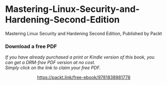 # Mastering-Linux-Security-and-Hardening-Second-Edition
Mastering Linux Security and Hardening Second Edition, Published by Packt
### Download a free PDF

 <i>If you have already purchased a print or Kindle version of this book, you can get a DRM-free PDF version at no cost.<br>Simply click on the link to claim your free PDF.</i>
<p align="center"> <a href="https://packt.link/free-ebook/9781838981778">https://packt.link/free-ebook/9781838981778 </a> </p>
